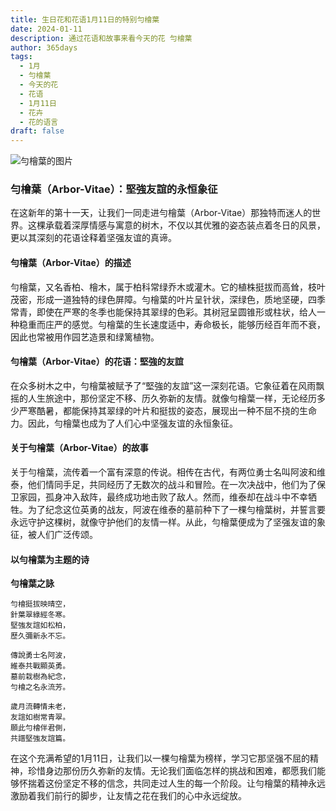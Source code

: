 ```yaml
---
title: 生日花和花语1月11日的特别勻檜葉
date: 2024-01-11
description: 通过花语和故事来看今天的花 勻檜葉
author: 365days
tags:
  - 1月
  - 勻檜葉
  - 今天的花
  - 花语
  - 1月11日
  - 花卉
  - 花的语言
draft: false
---
```


![勻檜葉的图片](https://cdn.pixabay.com/photo/2017/08/25/18/32/wood-2680999_1280.jpg#center)


### 勻檜葉（Arbor-Vitae）：堅強友誼的永恒象征

在这新年的第十一天，让我们一同走进勻檜葉（Arbor-Vitae）那独特而迷人的世界。这棵承载着深厚情感与寓意的树木，不仅以其优雅的姿态装点着冬日的风景，更以其深刻的花语诠释着坚强友谊的真谛。

#### 勻檜葉（Arbor-Vitae）的描述

勻檜葉，又名香柏、檜木，属于柏科常绿乔木或灌木。它的植株挺拔而高耸，枝叶茂密，形成一道独特的绿色屏障。勻檜葉的叶片呈针状，深绿色，质地坚硬，四季常青，即使在严寒的冬季也能保持其翠绿的色彩。其树冠呈圆锥形或柱状，给人一种稳重而庄严的感觉。勻檜葉的生长速度适中，寿命极长，能够历经百年而不衰，因此也常被用作园艺造景和绿篱植物。

#### 勻檜葉（Arbor-Vitae）的花语：堅強的友誼

在众多树木之中，勻檜葉被赋予了“堅強的友誼”这一深刻花语。它象征着在风雨飘摇的人生旅途中，那份坚定不移、历久弥新的友情。就像勻檜葉一样，无论经历多少严寒酷暑，都能保持其翠绿的叶片和挺拔的姿态，展现出一种不屈不挠的生命力。因此，勻檜葉也成为了人们心中坚强友谊的永恒象征。

#### 关于勻檜葉（Arbor-Vitae）的故事

关于勻檜葉，流传着一个富有深意的传说。相传在古代，有两位勇士名叫阿波和维泰，他们情同手足，共同经历了无数次的战斗和冒险。在一次决战中，他们为了保卫家园，孤身冲入敌阵，最终成功地击败了敌人。然而，维泰却在战斗中不幸牺牲。为了纪念这位英勇的战友，阿波在维泰的墓前种下了一棵勻檜葉树，并誓言要永远守护这棵树，就像守护他们的友情一样。从此，勻檜葉便成为了坚强友谊的象征，被人们广泛传颂。

#### 以勻檜葉为主题的诗

**勻檜葉之詠**

	勻檜挺拔映晴空，  
	針葉翠綠經冬寒。  
	堅強友誼如松柏，  
	歷久彌新永不忘。
	
	傳說勇士名阿波，  
	維泰共戰顯英勇。  
	墓前栽樹為紀念，  
	勻檜之名永流芳。
	
	歲月流轉情未老，  
	友誼如樹常青翠。  
	願此勻檜伴君側，  
	共譜堅強友誼篇。

在这个充满希望的1月11日，让我们以一棵勻檜葉为榜样，学习它那坚强不屈的精神，珍惜身边那份历久弥新的友情。无论我们面临怎样的挑战和困难，都愿我们能够怀揣着这份坚定不移的信念，共同走过人生的每一个阶段。让勻檜葉的精神永远激励着我们前行的脚步，让友情之花在我们的心中永远绽放。

